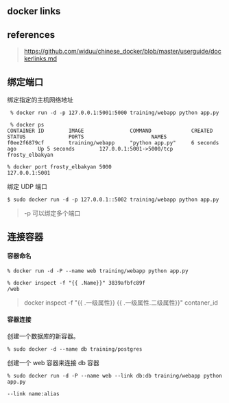 ## docker links

## references

> https://github.com/widuu/chinese_docker/blob/master/userguide/dockerlinks.md

## 绑定端口

绑定指定的主机网络地址

```
 % docker run -d -p 127.0.0.1:5001:5000 training/webapp python app.py
 
 % docker ps
CONTAINER ID        IMAGE               COMMAND             CREATED             STATUS              PORTS                      NAMES
f0ee2f6879cf        training/webapp     "python app.py"     6 seconds ago       Up 5 seconds        127.0.0.1:5001->5000/tcp   frosty_elbakyan
```

```
% docker port frosty_elbakyan 5000
127.0.0.1:5001
```

绑定 UDP 端口

```
$ sudo docker run -d -p 127.0.0.1::5002 training/webapp python app.py
```

> -p 可以绑定多个端口

## 连接容器

#### 容器命名

```
% docker run -d -P --name web training/webapp python app.py
```

```
% docker inspect -f "{{ .Name}}" 3839afbfc89f
/web
```

>  docker inspect -f "{{ .一级属性}} {{ .一级属性.二级属性}}" contaner_id

#### 容器连接

创建一个数据库的新容器。

```
% sudo docker -d --name db training/postgres
```

创建一个 web 容器来连接 db 容器

```
% sudo docker run -d -P --name web --link db:db training/webapp python app.py
```

```
--link name:alias
```

